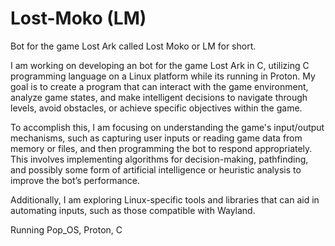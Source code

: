 # Lost-Moko (LM)
Bot for the game Lost Ark called Lost Moko or LM for short.

I am working on developing an bot for the game Lost Ark in C, utilizing C programming language on a Linux platform while its running in Proton. My goal is to create a program that can interact with the game environment, analyze game states, and make intelligent decisions to navigate through levels, avoid obstacles, or achieve specific objectives within the game.

To accomplish this, I am focusing on understanding the game's input/output mechanisms, such as capturing user inputs or reading game data from memory or files, and then programming the bot to respond appropriately. This involves implementing algorithms for decision-making, pathfinding, and possibly some form of artificial intelligence or heuristic analysis to improve the bot’s performance.

Additionally, I am exploring Linux-specific tools and libraries that can aid in automating inputs, such as those compatible with Wayland.

Running Pop_OS, Proton, C
